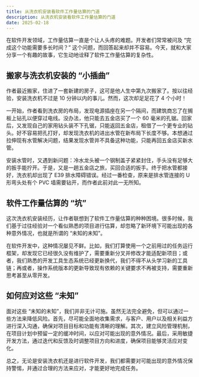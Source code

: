 ```yaml
---
title: 从洗衣机安装看软件工作量估算的门道
description: 从洗衣机安装看软件工作量估算的门道
date: 2025-02-18
---
```


在软件开发领域，工作量估算一直是个让人头疼的难题。开发者们常常被问及 “完成这个功能需要多长时间？” 这个问题，而回答起来却并不容易。今天，就和大家分享一个有趣的故事，它生动地诠释了软件工作量估算的复杂性。

## 搬家与洗衣机安装的 “小插曲”

作者最近搬家，住进了一套新建的房子，这可是他人生中第九次搬家了。按以往经验，安装洗衣机不过是 10 分钟以内的事儿。然而，这次却足足花了 4 个小时！

一开始，作者看到洗衣房的布局，发现电源插座在另一个隔间，而建筑商忘了在搁板上钻孔以便穿过电线。没办法，他只能去五金店买了一个 60 毫米的孔锯。回家后，又发现自己的家用钻头装不下孔锯，只能返回五金店，租借了一个更专业的钻头。好不容易把孔打好，却发现洗衣机的进出水管在新布局下长度不够。本想通过拉伸现有水管解决问题，结果发现水管并不具备这种功能，只能再回五金店买新水管。

安装水管时，又遇到新问题：冷水龙头被一个钢制盖子紧紧封住，手头没有足够大的扳手能拧开。于是，又是一趟五金店之旅，买回合适的扳手。终于把水管都接好，洗衣机却出现了 E39 排水障碍错误。经过一番检查，原来是排水管连接的 U 形弯头处有个 PVC 墙需要钻开，而作者此前对此一无所知。

## 软件工作量估算的 “坑”

这次洗衣机安装经历，让作者联想到了软件工作量估算的种种困境。很多时候，我们基于过往经验对一个看似熟悉的项目进行估算，却忽略了新环境下可能出现的各种意外情况，也就是所谓的 “未知的未知”。

在软件开发中，这种情况屡见不鲜。比如，我们打算使用一个之前用过的任务运行框架，却发现它已经很久没有维护了，需要重新分叉并修改才能适配新项目；或者，我们熟悉的开发工具生态系统已经更新换代，我们不得不从头学习新的工具链；再或者，操作系统版本的更新导致现有依赖的关键要求不再被支持，需要重新思考甚至从零开发。

## 如何应对这些 “未知”

面对这些 “未知的未知”，我们并非无计可施。虽然无法完全避免，但可以通过一些方法来降低风险。首先，尽可能全面地收集需求，与客户、用户以及相关利益方进行深入沟通，确保对项目目标和功能有清晰的理解。其次，建立风险管理机制，在项目计划中预留一定的缓冲时间，以应对可能出现的意外情况。最后，采用敏捷开发方法，通过迭代和反馈及时调整项目方向和进度，确保项目能够灵活应对变化。

总之，无论是安装洗衣机还是进行软件开发，我们都需要对可能出现的意外情况保持警惕，并通过合理的方法来应对，才能更好地完成任务。